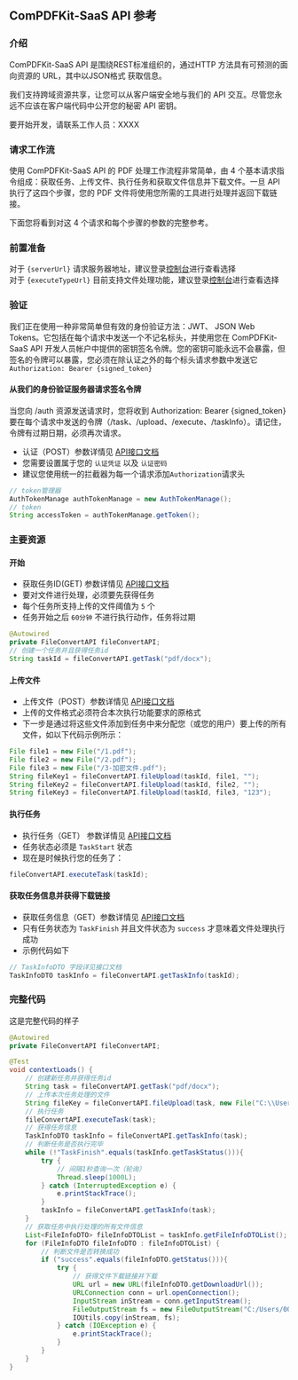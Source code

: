 ## ComPDFKit-SaaS API 参考 

### 介绍
ComPDFKit-SaaS API 是围绕REST标准组织的，通过HTTP 方法具有可预测的面向资源的 URL，其中以JSON格式 获取信息。

我们支持跨域资源共享，让您可以从客户端安全地与我们的 API 交互。尽管您永远不应该在客户端代码中公开您的秘密 API 密钥。

要开始开发，请联系工作人员：XXXX

### 请求工作流
使用 ComPDFKit-SaaS API 的 PDF 处理工作流程非常简单，由 4 个基本请求指令组成：获取任务、上传文件、执行任务和获取文件信息并下载文件。一旦 API 执行了这四个步骤，您的 PDF 文件将使用您所需的工具进行处理并返回下载链接。


下面您将看到对这 4 个请求和每个步骤的参数的完整参考。

### 前置准备
对于 `{serverUrl}` 请求服务器地址，建议登录[控制台]()进行查看选择<br> 
对于 `{executeTypeUrl}` 目前支持文件处理功能，建议登录[控制台]()进行查看选择
### 验证
我们正在使用一种非常简单但有效的身份验证方法：JWT、 JSON Web Tokens。它包括在每个请求中发送一个不记名标头，并使用您在 ComPDFKit-SaaS API 开发人员帐户中提供的密钥签名令牌。您的密钥可能永远不会暴露，但签名的令牌可以暴露，您必须在除认证之外的每个标头请求参数中发送它`Authorization: Bearer {signed_token}`

#### 从我们的身份验证服务器请求签名令牌
当您向 /auth 资源发送请求时，您将收到 Authorization: Bearer {signed_token}要在每个请求中发送的令牌（/task、/upload、/execute、/taskInfo）。请记住，令牌有过期日期，必须再次请求。
- 认证（POST）参数详情见 [API接口文档](https://www.showdoc.cc/2033153860430948?page_id=9190236630534089)
- 您需要设置属于您的 `认证凭证` 以及 `认证密码`
- 建议您使用统一的拦截器为每一个请求添加`Authorization`请求头
```java
// token管理器
AuthTokenManage authTokenManage = new AuthTokenManage();
// token
String accessToken = authTokenManage.getToken();
```
### 主要资源
#### 开始
- 获取任务ID(GET) 参数详情见 [API接口文档](https://www.showdoc.cc/2033153860430948?page_id=9190236630534089)
- 要对文件进行处理，必须要先获得任务
- 每个任务所支持上传的文件阈值为 `5` 个
- 任务开始之后 `60分钟` 不进行执行动作，任务将过期
```java
@Autowired
private FileConvertAPI fileConvertAPI;
// 创建一个任务并且获得任务id
String taskId = fileConvertAPI.getTask("pdf/docx");
```

#### 上传文件
- 上传文件（POST）参数详情见 [API接口文档](https://www.showdoc.cc/2033153860430948?page_id=9190236630534089)
- 上传的文件格式必须符合本次执行功能要求的原格式
- 下一步是通过将这些文件添加到任务中来分配您（或您的用户）要上传的所有文件，如以下代码示例所示：
```java
File file1 = new File("/1.pdf");
File file2 = new File("/2.pdf");
File file3 = new File("/3-加密文件.pdf");
String fileKey1 = fileConvertAPI.fileUpload(taskId, file1, "");
String fileKey2 = fileConvertAPI.fileUpload(taskId, file2, "");
String fileKey3 = fileConvertAPI.fileUpload(taskId, file3, "123");
```

#### 执行任务
- 执行任务（GET） 参数详情见 [API接口文档](https://www.showdoc.cc/2033153860430948?page_id=9190236630534089)
- 任务状态必须是 `TaskStart` 状态
- 现在是时候执行您的任务了：
```java
fileConvertAPI.executeTask(taskId);
```

#### 获取任务信息并获得下载链接
- 获取任务信息（GET）参数详情见 [API接口文档](https://www.showdoc.cc/2033153860430948?page_id=9190236630534089)
- 只有任务状态为 `TaskFinish` 并且文件状态为 `success` 才意味着文件处理执行成功
- 示例代码如下
```java
// TaskInfoDTO 字段详见接口文档
TaskInfoDTO taskInfo = fileConvertAPI.getTaskInfo(taskId);
```

### 完整代码
这是完整代码的样子
```java
@Autowired
private FileConvertAPI fileConvertAPI;

@Test
void contextLoads() {
    // 创建新任务并获得任务id
    String task = fileConvertAPI.getTask("pdf/docx");
    // 上传本次任务处理的文件
    String fileKey = fileConvertAPI.fileUpload(task, new File("C:\\Users\\00\\Desktop\\wangPH\\2207.00061.pdf"), null);
    // 执行任务
    fileConvertAPI.executeTask(task);
    // 获得任务信息
    TaskInfoDTO taskInfo = fileConvertAPI.getTaskInfo(task);
    // 判断任务是否执行完毕
    while (!"TaskFinish".equals(taskInfo.getTaskStatus())){
        try {
            // 间隔1秒查询一次（轮询）
            Thread.sleep(1000L);
        } catch (InterruptedException e) {
            e.printStackTrace();
        }
        taskInfo = fileConvertAPI.getTaskInfo(task);
    }
    // 获取任务中执行处理的所有文件信息
    List<FileInfoDTO> fileInfoDTOList = taskInfo.getFileInfoDTOList();
    for (FileInfoDTO fileInfoDTO : fileInfoDTOList) {
        // 判断文件是否转换成功
        if ("success".equals(fileInfoDTO.getStatus())){
            try {
                // 获得文件下载链接并下载
                URL url = new URL(fileInfoDTO.getDownloadUrl());
                URLConnection conn = url.openConnection();
                InputStream inStream = conn.getInputStream();
                FileOutputStream fs = new FileOutputStream("C:/Users/00/Desktop/" + fileInfoDTO.getDownloadUrl().substring(fileInfoDTO.getDownloadUrl().indexOf("@")+1));
                IOUtils.copy(inStream, fs);
            } catch (IOException e) {
                e.printStackTrace();
            }
        }
    }
}
```
